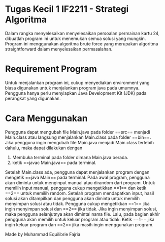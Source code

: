 # Tugas Kecil 1 IF2211 - Strategi Algoritma 
Dalam rangka menyelesaikan menyelesaikan persoalan permainan kartu 24, dibuatlah program ini untuk menemukan semua solusi yang mungkin. Program ini menggunakan algoritma brute force yang merupakan algoritma straightforward dalam menyelesaikan permasalahan.

# Requirement Program
Untuk menjalankan program ini, cukup menyediakan environment yang biasa digunakan untuk menjalankan program java pada umumnya. Pengguna hanya perlu menyiapkan Java Development Kit (JDK) pada perangkat yang digunakan.

# Cara Menggunakan
  Pengguna dapat mengubah file Main.java pada folder ==src== menjadi Main.class atau langsung menjalankan Main.class pada folder ==bin==. Jika pengguna ingin mengubah file Main.java menjadi Main.class terlebih dahulu, maka dapat dilakukan dengan
1. Membuka terminal pada folder dimana Main.java berada. 
2. ketik ==javac Main.java== pada terminal.

Setelah Main.class ada, pengguna dapat menjalankan program dengan mengetik ==java Main== pada terminal. Pada awal program, pengguna akan diminta untuk menginput manual atau dirandom dari program. Untuk memilih input manual, pengguna cukup mengetikkan ==1== dan ketik ==2== untuk memilih random. Setelah program mendapatkan input, hasil solusi akan ditampilkan dan pengguna akan diminta untuk memilih menyimpan solusi atau tidak. Pengguna cukup mengetikkan ==1== jika ingin menyimpan solusi dan ==2== jika tidak. Jika ingin menyimpan solusi, maka pengguna selanjutnya akan dimintai nama file. Lalu, pada bagian akhir pengguna akan memilih untuk keluar program atau tidak. Ketik ==1== jika ingin keluar program dan ==2== jika masih ingin menggunakan program.

Made by Muhammad Equilibrie Fajria
